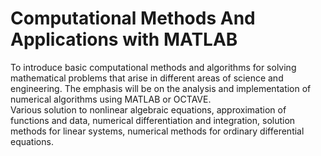 # Computational Methods And Applications with MATLAB
To introduce basic computational methods and algorithms for solving 
mathematical problems that arise in different areas of science and engineering. 
The emphasis will be on the analysis and implementation of numerical algorithms 
using MATLAB or OCTAVE. <br />
Various solution to nonlinear algebraic equations, approximation of 
functions and data, numerical differentiation and integration, solution 
methods for linear systems, numerical methods for ordinary differential 
equations. <br />









